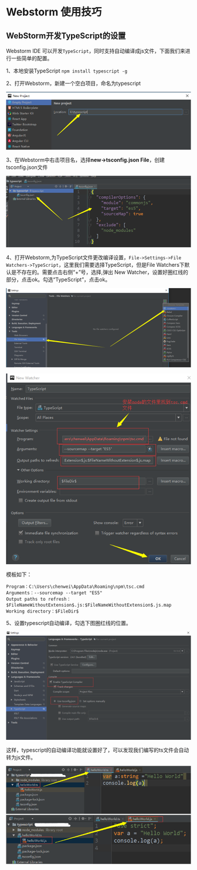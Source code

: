# Webstorm 使用技巧

## WebStorm开发TypeScript的设置

Webstorm IDE 可以开发`TypeScript`，同时支持自动编译成js文件，下面我们来进行一些简单的配置。

1、本地安装TypeScript `npm install typescript -g`

2、打开Webstorm，新建一个空白项目，命名为typescript

![](./webstorm/001.png)

3、在Webstorm中右击项目名，选择**new->tsconfig.json File**，创建tsconfig.json文件

![](./webstorm/002.png)

4、打开Webstorm,为TypeScript文件更改编译设置，`File->Settings->File Watchers->TypeScript`，这里我们需要选择TypeScript，但是File Watchers下默认是不存在的。需要点击右侧“+”号，选择,弹出 New Watcher，设置好圈红线的部分，点击ok。勾选“TypeScript”，点击ok。

![](./webstorm/003.png)

![](./webstorm/004.png)

模板如下：
```
Program：‪C:\Users\chenwei\AppData\Roaming\npm\tsc.cmd
Arguments：--sourcemap --target "ES5"
Output paths to refresh：$FileNameWithoutExtension$.js:$FileNameWithoutExtension$.js.map
Working directory：$FileDir$
```

5、设置typescript自动编译，勾选下图圈红线的位置。

![](./webstorm/005.png)

  这样，typescript的自动编译功能就设置好了，可以发现我们编写的ts文件会自动转为js文件。
  
![](./webstorm/006.png)
![](./webstorm/007.png)